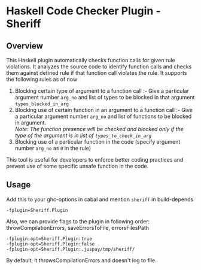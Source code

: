 
# Haskell Code Checker Plugin - Sheriff

## Overview

This Haskell plugin automatically checks function calls for given rule violations. It analyzes the source code to identify function calls and checks them against defined rule if that function call violates the rule. 
It supports the following rules as of now
1. Blocking certain type of argument to a function call :- Give a particular argument number `arg_no` and list of types to be blocked in that argument `types_blocked_in_arg`
2. Blocking use of certain function in an argument to a function call :- Give a particular argument number `arg_no` and list of functions to be blocked in argument. <br>_Note: The function presence will be checked and blocked only if the type of the argument is in list of `types_to_check_in_arg`_
3. Blocking use of a particular function in the code (specify argument number `arg_no` as `0` in the rule)

This tool is useful for developers to enforce better coding practices and prevent use of some specific unsafe function in the code.

## Usage

Add this to your ghc-options in cabal and mention `sheriff` in build-depends

```
-fplugin=Sheriff.Plugin
```
Also, we can provide flags to the plugin in following order:
throwCompilationErrors, saveErrorsToFile, errorsFilesPath
```
-fplugin-opt=Sheriff.Plugin:true
-fplugin-opt=Sheriff.Plugin:false
-fplugin-opt=Sheriff.Plugin:.juspay/tmp/sheriff/
```
By default, it throwsCompilationErrors and doesn't log to file.